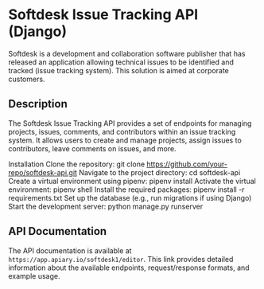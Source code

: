 # Softdesk Issue Tracking API (Django)

Softdesk is a development and collaboration software publisher that has released an application allowing technical issues to be identified and tracked (issue tracking system). This solution is aimed at corporate customers.

## Description

The Softdesk Issue Tracking API provides a set of endpoints for managing projects, issues, comments, and contributors within an issue tracking system. It allows users to create and manage projects, assign issues to contributors, leave comments on issues, and more.

Installation
Clone the repository: git clone https://github.com/your-repo/softdesk-api.git
Navigate to the project directory: cd softdesk-api
Create a virtual environment using pipenv: pipenv install
Activate the virtual environment: pipenv shell
Install the required packages: pipenv install -r requirements.txt
Set up the database (e.g., run migrations if using Django)
Start the development server: python manage.py runserver

## API Documentation

The API documentation is available at `https://app.apiary.io/softdesk1/editor`. This link provides detailed information about the available endpoints, request/response formats, and example usage.

